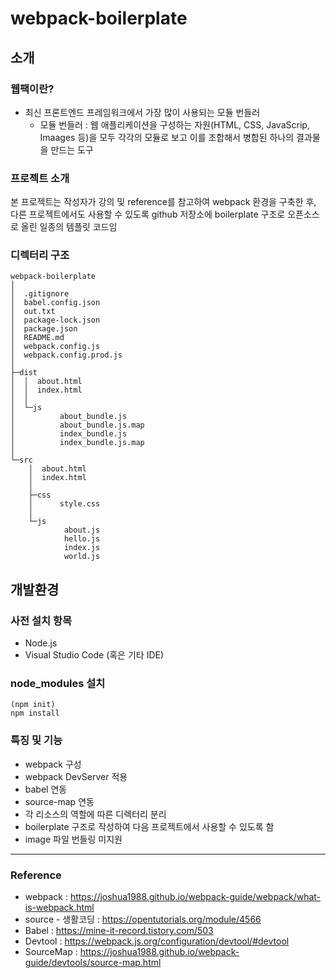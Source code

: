 # webpack-boilerplate

## 소개

### 웹팩이란?

- 최신 프론트엔드 프레임워크에서 가장 많이 사용되는 모듈 번들러
    - 모듈 번들러 : 웹 애플리케이션을 구성하는 자원(HTML, CSS, JavaScrip, Imaages 등)을 모두 각각의 모듈로 보고 이를 조합해서 병합된 하나의 결과물을 만드는 도구

### 프로젝트 소개

 본 프로젝트는 작성자가 강의 및 reference를 참고하여 webpack 환경을 구축한 후, 다른 프로젝트에서도 사용할 수 있도록 github 저장소에 boilerplate 구조로 오픈소스로 올린 일종의 템플릿 코드임

### 디렉터리 구조

```
webpack-boilerplate
│
│  .gitignore
│  babel.config.json
│  out.txt
│  package-lock.json
│  package.json
│  README.md
│  webpack.config.js
│  webpack.config.prod.js
│  
├─dist
│  │  about.html
│  │  index.html
│  │  
│  └─js
│          about_bundle.js
│          about_bundle.js.map
│          index_bundle.js
│          index_bundle.js.map
│          
└─src
    │  about.html
    │  index.html
    │  
    ├─css
    │      style.css
    │      
    └─js
            about.js
            hello.js
            index.js
            world.js
```

## 개발환경

### 사전 설치 항목

- Node.js
- Visual Studio Code (혹은 기타 IDE)

### node_modules 설치

```
(npm init)
npm install
```

### 특징 및 기능

- webpack 구성
- webpack DevServer 적용
- babel 연동
- source-map 연동
- 각 리소스의 역할에 따른 디렉터리 분리
- boilerplate 구조로 작성하여 다음 프로젝트에서 사용할 수 있도록 함
- image 파일 번들링 미지원

---

### Reference

- webpack : https://joshua1988.github.io/webpack-guide/webpack/what-is-webpack.html
- source - 생활코딩 : https://opentutorials.org/module/4566
- Babel : https://mine-it-record.tistory.com/503
- Devtool : https://webpack.js.org/configuration/devtool/#devtool
- SourceMap : https://joshua1988.github.io/webpack-guide/devtools/source-map.html